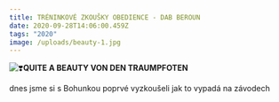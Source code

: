 ```yaml
---
title: TRÉNINKOVÉ ZKOUŠKY OBEDIENCE - DAB BEROUN
date: 2020-09-28T14:06:00.459Z
tags: "2020"
image: /uploads/beauty-1.jpg
---
```

![❣️](https://static.xx.fbcdn.net/images/emoji.php/v9/teb/1/16/2763.png)**QUITE A BEAUTY VON DEN TRAUMPFOTEN**

dnes jsme si s Bohunkou poprvé vyzkoušeli jak to vypadá na závodech